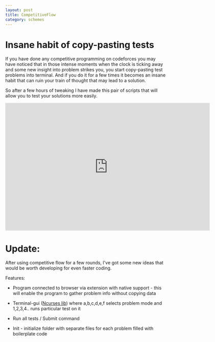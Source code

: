 ```yaml
---
layout: post
title: CompetitiveFlow
category: schemes
---
```



# Insane habit of copy-pasting tests

If you have done any competitive programming on codeforces you may have noticed that in those intense moments when the clock is ticking away and some new insight into problem strikes you, you start copy-pasting test problems into terminal. And if you do it for a few times it becomes an insane habit that can ruin your train of thought that may lead to a solution.

So after a few hours of tweaking I have made this pair of scripts that will allow you to test your solutions more easily. 

<iframe width="640" height="400" src="https://www.youtube.com/embed/vFjqoGfHRBk" frameborder="0" allowfullscreen></iframe>



# Update:
 
After using competitive flow for a few rounds, I've got some new ideas that would be worth developing for even faster coding. 

Features:

- Program connected to browser via extension with native support - this will enable the program to gather problem info without copying data

- Terminal-gui ([Ncurses lib](https://en.wikipedia.org/wiki/Ncurses)) where a,b,c,d,e,f selects problem mode and 1,2,3,4.. runs particular test on it

- Run all tests / Submit command

- Init - initialize folder with separate files for each problem filled with boilerplate code